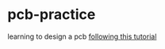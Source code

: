# pcb-practice
 learning to design a pcb
[following this tutorial](https://wiki.ai03.me/books/pcb-design)

